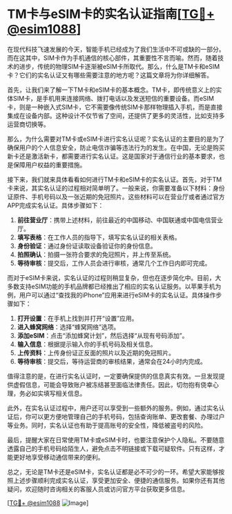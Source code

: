 # TM卡与eSIM卡的实名认证指南[[TG💪+ @esim1088](https://t.me/s/esim1088)]

在现代科技飞速发展的今天，智能手机已经成为了我们生活中不可或缺的一部分。而在这其中，SIM卡作为手机通信的核心部件，其重要性不言而喻。然而，随着技术的进步，传统的物理SIM卡逐渐被eSIM卡所取代。那么，什么是TM卡和eSIM卡？它们的实名认证又有哪些需要注意的地方呢？这篇文章将为你详细解答。

首先，让我们来了解一下TM卡和eSIM卡的基本概念。TM卡，即传统意义上的实体SIM卡，是手机用来连接网络、拨打电话以及发送短信的重要设备。而eSIM卡，则是一种嵌入式SIM卡，它不需要像传统SIM卡那样物理插入手机，而是直接集成在设备内部。这种设计不仅节省了空间，还提供了更多的灵活性，比如支持多运营商切换等。

那么，为什么需要对TM卡或eSIM卡进行实名认证呢？实名认证的主要目的是为了确保用户的个人信息安全，防止电信诈骗等违法行为的发生。在中国，无论是购买新卡还是激活新卡，都需要进行实名认证。这是国家对于通信行业的基本要求，也是保障用户权益的重要措施。

接下来，我们就来具体看看如何进行TM卡和eSIM卡的实名认证。首先，对于TM卡来说，其实名认证的过程相对简单明了。一般来说，你需要准备以下材料：身份证原件、手机号码以及一张近期的免冠照片。这些材料可以在营业厅或者通过官方APP完成实名认证。具体步骤如下：

1. **前往营业厅**：携带上述材料，前往最近的中国移动、中国联通或中国电信营业厅。
2. **填写表格**：在工作人员的指导下，填写实名认证的相关表格。
3. **身份验证**：通过身份证读取设备验证你的身份信息。
4. **拍照确认**：拍摄一张符合要求的免冠照片，并上传至系统。
5. **等待审核**：提交后，工作人员会进行审核，通常几个工作日内即可完成。

而对于eSIM卡来说，实名认证的过程则稍显复杂，但也在逐步简化中。目前，大多数支持eSIM功能的手机品牌都已经推出了相应的实名认证服务。以苹果手机为例，用户可以通过“查找我的iPhone”应用来进行eSIM卡的实名认证。具体操作步骤如下：

1. **打开设置**：在手机上找到并打开“设置”应用。
2. **进入蜂窝网络**：选择“蜂窝网络”选项。
3. **添加eSIM**：点击“添加蜂窝计划”，然后选择“从现有号码添加”。
4. **输入信息**：根据提示输入你的手机号码及相关信息。
5. **上传资料**：上传身份证正反面的照片以及近期的免冠照片。
6. **等待审核**：提交后，等待运营商的审核结果，通常会在24小时内完成。

值得注意的是，在进行实名认证时，一定要确保提供的信息真实有效。一旦发现提供虚假信息，可能会导致账户被冻结甚至面临法律责任。因此，切勿抱有侥幸心理，务必如实填写相关信息。

此外，在实名认证过程中，用户还可以享受到一些额外的服务。例如，通过实名认证后，你可以更方便地管理自己的手机号码，包括查询账单、更改套餐、办理过户等业务。同时，实名认证也有助于提高账号的安全性，降低被盗号的风险。

最后，提醒大家在日常使用TM卡或eSIM卡时，也要注意保护个人隐私。不要随意透露自己的手机号码给陌生人，避免点击不明链接或下载可疑软件。只有这样，才能更好地享受移动通信带来的便利。

总之，无论是TM卡还是eSIM卡，实名认证都是必不可少的一环。希望大家能够按照上述步骤顺利完成实名认证，享受更加安全、便捷的通信服务。如果你还有其他疑问，欢迎随时咨询相关的客服人员或访问官方平台获取更多信息。

[[TG💪+ @esim1088](https://t.me/s/esim1088) ![Image](https://i.postimg.cc/4NQfJmqS/Snipaste-2025-05-13-00-14-12.png)]